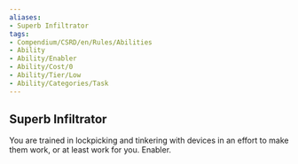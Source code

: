 ```yaml
---
aliases:
- Superb Infiltrator
tags:
- Compendium/CSRD/en/Rules/Abilities
- Ability
- Ability/Enabler
- Ability/Cost/0
- Ability/Tier/Low
- Ability/Categories/Task
---
```


  
## Superb Infiltrator  
You are trained in lockpicking and tinkering with devices in an effort to make them work, or at least work for you. Enabler.